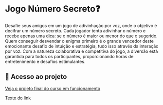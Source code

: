 # Jogo Número Secreto❓
Desafie seus amigos em um jogo de adivinhação por voz, onde o objetivo é decifrar um número secreto. Cada jogador tenta adivinhar o número e recebe apenas uma dica: se o número é maior ou menor do que o sugerido. Quem conseguir desvendar o enigma primeiro é o grande vencedor deste emocionante desafio de intuição e estratégia, tudo isso através da interação por voz. Com a natureza colaborativa e competitiva do jogo, a diversão está garantida para todos os participantes, proporcionando horas de entretenimento e desafios estimulantes.

## 📁 Acesso ao projeto
[Veja o projeto final do curso em funcionamento](https://jogo-numero-secreto-sandy-iota.vercel.app/)

<a href="https://jogo-numero-secreto-sandy-iota.vercel.app/" target="_blank">Texto do link</a>

